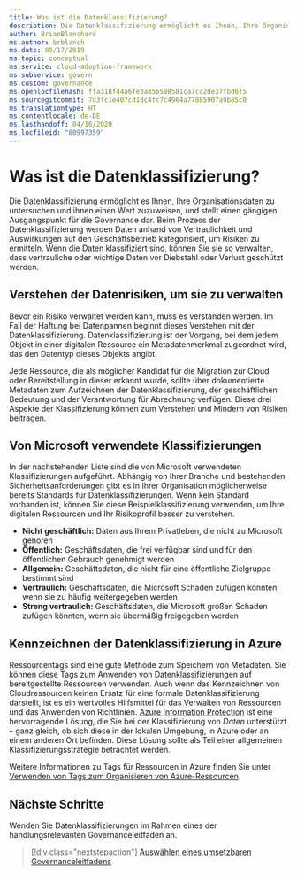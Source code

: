 ```yaml
---
title: Was ist die Datenklassifizierung?
description: Die Datenklassifizierung ermöglicht es Ihnen, Ihre Organisationsdaten zu untersuchen und ihnen einen Wert zuzuweisen, und stellt einen gängigen Ausgangspunkt für die Governance dar.
author: BrianBlanchard
ms.author: brblanch
ms.date: 09/17/2019
ms.topic: conceptual
ms.service: cloud-adoption-framework
ms.subservice: govern
ms.custom: governance
ms.openlocfilehash: ffa318f44a6fe3a856598581ca7cc2de37fbd6f5
ms.sourcegitcommit: 7d3fc1e407cd18c4fc7c4964a77885907a9b85c0
ms.translationtype: HT
ms.contentlocale: de-DE
ms.lasthandoff: 04/16/2020
ms.locfileid: "80997359"
---
```

<!-- markdownlint-disable MD026 -->

# <a name="what-is-data-classification"></a>Was ist die Datenklassifizierung?

Die Datenklassifizierung ermöglicht es Ihnen, Ihre Organisationsdaten zu untersuchen und ihnen einen Wert zuzuweisen, und stellt einen gängigen Ausgangspunkt für die Governance dar. Beim Prozess der Datenklassifizierung werden Daten anhand von Vertraulichkeit und Auswirkungen auf den Geschäftsbetrieb kategorisiert, um Risiken zu ermitteln. Wenn die Daten klassifiziert sind, können Sie sie so verwalten, dass vertrauliche oder wichtige Daten vor Diebstahl oder Verlust geschützt werden.

## <a name="understand-data-risks-then-manage-them"></a>Verstehen der Datenrisiken, um sie zu verwalten

Bevor ein Risiko verwaltet werden kann, muss es verstanden werden. Im Fall der Haftung bei Datenpannen beginnt dieses Verstehen mit der Datenklassifizierung. Datenklassifizierung ist der Vorgang, bei dem jedem Objekt in einer digitalen Ressource ein Metadatenmerkmal zugeordnet wird, das den Datentyp dieses Objekts angibt.

Jede Ressource, die als möglicher Kandidat für die Migration zur Cloud oder Bereitstellung in dieser erkannt wurde, sollte über dokumentierte Metadaten zum Aufzeichnen der Datenklassifizierung, der geschäftlichen Bedeutung und der Verantwortung für Abrechnung verfügen. Diese drei Aspekte der Klassifizierung können zum Verstehen und Mindern von Risiken beitragen.

## <a name="classifications-microsoft-uses"></a>Von Microsoft verwendete Klassifizierungen

In der nachstehenden Liste sind die von Microsoft verwendeten Klassifizierungen aufgeführt. Abhängig von Ihrer Branche und bestehenden Sicherheitsanforderungen gibt es in Ihrer Organisation möglicherweise bereits Standards für Datenklassifizierungen. Wenn kein Standard vorhanden ist, können Sie diese Beispielklassifizierung verwenden, um Ihre digitalen Ressourcen und Ihr Risikoprofil besser zu verstehen.

- **Nicht geschäftlich:** Daten aus Ihrem Privatleben, die nicht zu Microsoft gehören
- **Öffentlich:** Geschäftsdaten, die frei verfügbar sind und für den öffentlichen Gebrauch genehmigt werden
- **Allgemein:** Geschäftsdaten, die nicht für eine öffentliche Zielgruppe bestimmt sind
- **Vertraulich:** Geschäftsdaten, die Microsoft Schaden zufügen könnten, wenn sie zu häufig weitergegeben werden
- **Streng vertraulich:** Geschäftsdaten, die Microsoft großen Schaden zufügen könnten, wenn sie übermäßig freigegeben werden

## <a name="tagging-data-classification-in-azure"></a>Kennzeichnen der Datenklassifizierung in Azure

Ressourcentags sind eine gute Methode zum Speichern von Metadaten. Sie können diese Tags zum Anwenden von Datenklassifizierungen auf bereitgestellte Ressourcen verwenden. Auch wenn das Kennzeichnen von Cloudressourcen keinen Ersatz für eine formale Datenklassifizierung darstellt, ist es ein wertvolles Hilfsmittel für das Verwalten von Ressourcen und das Anwenden von Richtlinien. [Azure Information Protection](https://docs.microsoft.com/azure/information-protection/what-is-information-protection) ist eine hervorragende Lösung, die Sie bei der Klassifizierung von _Daten_ unterstützt – ganz gleich, ob sich diese in der lokalen Umgebung, in Azure oder an einem anderen Ort befinden. Diese Lösung sollte als Teil einer allgemeinen Klassifizierungsstrategie betrachtet werden.

Weitere Informationen zu Tags für Ressourcen in Azure finden Sie unter [Verwenden von Tags zum Organisieren von Azure-Ressourcen](https://docs.microsoft.com/azure/azure-resource-manager/management/tag-resources).

## <a name="next-steps"></a>Nächste Schritte

Wenden Sie Datenklassifizierungen im Rahmen eines der handlungsrelevanten Governanceleitfäden an.

> [!div class="nextstepaction"]
> [Auswählen eines umsetzbaren Governanceleitfadens](../guides/index.md)

